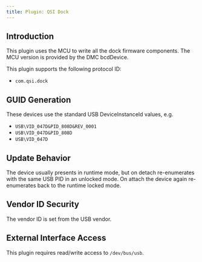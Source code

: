 ```yaml
---
title: Plugin: QSI Dock
---
```


## Introduction

This plugin uses the MCU to write all the dock firmware components. The MCU version
is provided by the DMC bcdDevice.

This plugin supports the following protocol ID:

* `com.qsi.dock`

## GUID Generation

These devices use the standard USB DeviceInstanceId values, e.g.

* `USB\VID_047D&PID_808D&REV_0001`
* `USB\VID_047D&PID_808D`
* `USB\VID_047D`

## Update Behavior

The device usually presents in runtime mode, but on detach re-enumerates with
the same USB PID in an unlocked mode. On attach the device again re-enumerates
back to the runtime locked mode.

## Vendor ID Security

The vendor ID is set from the USB vendor.

## External Interface Access

This plugin requires read/write access to `/dev/bus/usb`.
